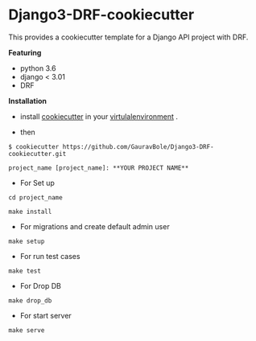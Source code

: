 # Django3-DRF-cookiecutter



This provides a cookiecutter template for a Django API project with DRF.

**Featuring**

-  python 3.6
- django < 3.01
- DRF

**Installation**

-  install [cookiecutter](https://cookiecutter.readthedocs.io) in your [virtulalenvironment](https://packaging.python.org/guides/installing-using-pip-and-virtual-environments/) .

- then 

`$ cookiecutter https://github.com/GauravBole/Django3-DRF-cookiecutter.git`

`project_name [project_name]: **YOUR PROJECT NAME**`

- For Set up

`cd project_name`

`make install `

- For migrations and create default admin user

` make setup `

- For run test cases

` make test `

- For Drop DB

` make drop_db `

- For start server

` make serve `

 
